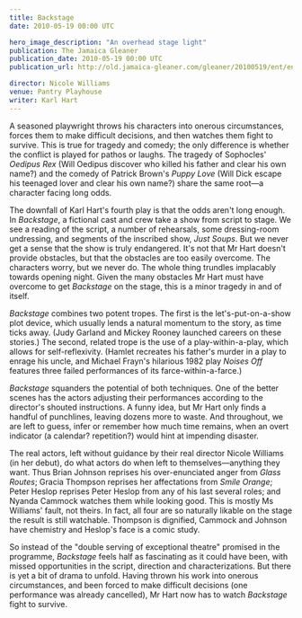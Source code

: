```yaml
---
title: Backstage
date: 2010-05-19 00:00 UTC

hero_image_description: "An overhead stage light"
publication: The Jamaica Gleaner
publication_date: 2010-05-19 00:00 UTC
publication_url: http://old.jamaica-gleaner.com/gleaner/20100519/ent/ent1.html

director: Nicole Williams
venue: Pantry Playhouse
writer: Karl Hart
---
```


A seasoned playwright throws his characters into onerous circumstances, forces
them to make difficult decisions, and then watches them fight to survive. This
is true for tragedy and comedy; the only difference is whether the conflict is
played for pathos or laughs. The tragedy of Sophocles' *Oedipus Rex* (Will
Oedipus discover who killed his father and clear his own name?) and the comedy
of Patrick Brown's *Puppy Love* (Will Dick escape his teenaged lover and clear
his own name?) share the same root—a character facing long odds.

The downfall of Karl Hart's fourth play is that the odds aren't long enough. In
*Backstage*, a fictional cast and crew take a show from script to stage. We see
a reading of the script, a number of rehearsals, some dressing-room undressing,
and segments of the inscribed show, *Just Soups*. But we never get a sense that
the show is truly endangered. It's not that Mr Hart doesn't provide obstacles,
but that the obstacles are too easily overcome. The characters worry, but we
never do. The whole thing trundles implacably towards opening night. Given the
many obstacles Mr Hart must have overcome to get *Backstage* on the stage, this
is a minor tragedy in and of itself.

*Backstage* combines two potent tropes. The first is the let's-put-on-a-show
plot device, which usually lends a natural momentum to the story, as time ticks
away. (Judy Garland and Mickey Rooney launched careers on these stories.) The
second, related trope is the use of a play-within-a-play, which allows for
self-reflexivity. (Hamlet recreates his father's murder in a play to enrage his
uncle, and Michael Frayn's hilarious 1982 play *Noises Off* features three
failed performances of its farce-within-a-farce.)

*Backstage* squanders the potential of both techniques. One of the better
scenes has the actors adjusting their performances according to the director's
shouted instructions. A funny idea, but Mr Hart only finds a handful of
punchlines, leaving dozens more to waste. And throughout, we are left to guess,
infer or remember how much time remains, when an overt indicator (a calendar?
repetition?) would hint at impending disaster.

The real actors, left without guidance by their real director Nicole Williams
(in her debut), do what actors do when left to themselves—anything they want.
Thus Brian Johnson reprises his over-enunciated anger from *Glass Routes*;
Gracia Thompson reprises her affectations from *Smile Orange*; Peter Heslop
reprises Peter Heslop from any of his last several roles; and Nyanda Cammock
watches them while looking good. This is mostly Ms Williams' fault, not theirs.
In fact, all four are so naturally likable on the stage the result is still
watchable. Thompson is dignified, Cammock and Johnson have chemistry and
Heslop's face is a comic study.

So instead of the "double serving of exceptional theatre" promised in the
programme, *Backstage* feels half as fascinating as it could have been, with
missed opportunities in the script, direction and characterizations. But there
is yet a bit of drama to unfold. Having thrown his work into onerous
circumstances, and been forced to make difficult decisions (one performance was
already cancelled), Mr Hart now has to watch *Backstage* fight to survive.
